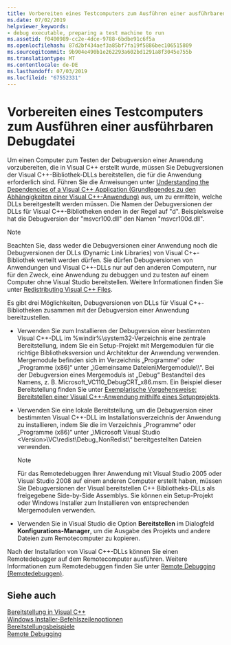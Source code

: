 ```yaml
---
title: Vorbereiten eines Testcomputers zum Ausführen einer ausführbaren Debugdatei
ms.date: 07/02/2019
helpviewer_keywords:
- debug executable, preparing a test machine to run
ms.assetid: f0400989-cc2e-4dce-9788-6bdbe91c6f5a
ms.openlocfilehash: 87d2bf434aef3a85bf7fa19f5886bec106515809
ms.sourcegitcommit: 9b904e490b1e262293a602bd1291a8f3045e755b
ms.translationtype: MT
ms.contentlocale: de-DE
ms.lasthandoff: 07/03/2019
ms.locfileid: "67552331"
---
```

# <a name="preparing-a-test-machine-to-run-a-debug-executable"></a>Vorbereiten eines Testcomputers zum Ausführen einer ausführbaren Debugdatei

Um einen Computer zum Testen der Debugversion einer Anwendung vorzubereiten, die in Visual C++ erstellt wurde, müssen Sie Debugversionen der Visual C++-Bibliothek-DLLs bereitstellen, die für die Anwendung erforderlich sind. Führen Sie die Anweisungen unter [Understanding the Dependencies of a Visual C++ Application (Grundlegendes zu den Abhängigkeiten einer Visual C++-Anwendung)](understanding-the-dependencies-of-a-visual-cpp-application.md) aus, um zu ermitteln, welche DLLs bereitgestellt werden müssen. Die Namen der Debugversionen der DLLs für Visual C++-Bibliotheken enden in der Regel auf "d". Beispielsweise hat die Debugversion der "msvcr100.dll" den Namen "msvcr100d.dll".

> [!NOTE]
>  Beachten Sie, dass weder die Debugversionen einer Anwendung noch die Debugversionen der DLLs (Dynamic Link Libraries) von Visual C++-Bibliothek verteilt werden dürfen. Sie dürfen Debugversionen von Anwendungen und Visual C++-DLLs nur auf den anderen Computern, nur für den Zweck, eine Anwendung zu debuggen und zu testen auf einem Computer ohne Visual Studio bereitstellen. Weitere Informationen finden Sie unter [Redistributing Visual C++ Files](redistributing-visual-cpp-files.md).

Es gibt drei Möglichkeiten, Debugversionen von DLLs für Visual C++-Bibliotheken zusammen mit der Debugversion einer Anwendung bereitzustellen.

- Verwenden Sie zum Installieren der Debugversion einer bestimmten Visual C++-DLL im %windir%\system32\-Verzeichnis eine zentrale Bereitstellung, indem Sie ein Setup-Projekt mit Mergemodulen für die richtige Bibliotheksversion und Architektur der Anwendung verwenden. Mergemodule befinden sich im Verzeichnis „Programme“ oder „Programme (x86)“ unter „\Gemeinsame Dateien\Mergemodule\\\“. Bei der Debugversion eines Mergemoduls ist „Debug“ Bestandteil des Namens, z. B. Microsoft_VC110_DebugCRT_x86.msm. Ein Beispiel dieser Bereitstellung finden Sie unter [Exemplarische Vorgehensweise: Bereitstellen einer Visual C++-Anwendung mithilfe eines Setupprojekts](walkthrough-deploying-a-visual-cpp-application-by-using-a-setup-project.md).

- Verwenden Sie eine lokale Bereitstellung, um die Debugversion einer bestimmten Visual C++-DLL im Installationsverzeichnis der Anwendung zu installieren, indem Sie die im Verzeichnis „Programme“ oder „Programme (x86)“ unter „\Microsoft Visual Studio \<Version>\VC\redist\Debug_NonRedist\\“ bereitgestellten Dateien verwenden.

    > [!NOTE]
    >  Für das Remotedebuggen Ihrer Anwendung mit Visual Studio 2005 oder Visual Studio 2008 auf einem anderen Computer erstellt haben, müssen Sie Debugversionen der Visual bereitstellen C++ Bibliotheks-DLLs als freigegebene Side-by-Side Assemblys. Sie können ein Setup-Projekt oder Windows Installer zum Installieren von entsprechenden Mergemodulen verwenden.

- Verwenden Sie in Visual Studio die Option **Bereitstellen** im Dialogfeld **Konfigurations-Manager**, um die Ausgabe des Projekts und andere Dateien zum Remotecomputer zu kopieren.

Nach der Installation von Visual C++-DLLs können Sie einen Remotedebugger auf dem Remotecomputer ausführen. Weitere Informationen zum Remotedebuggen finden Sie unter [Remote Debugging (Remotedebuggen)](/visualstudio/debugger/remote-debugging).

## <a name="see-also"></a>Siehe auch

[Bereitstellung in Visual C++](deployment-in-visual-cpp.md)<br>
[Windows Installer-Befehlszeilenoptionen](/windows/desktop/Msi/command-line-options)<br>
[Bereitstellungsbeispiele](deployment-examples.md)<br>
[Remote Debugging](/visualstudio/debugger/remote-debugging)
